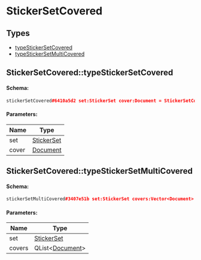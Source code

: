 # StickerSetCovered

## Types

* [typeStickerSetCovered](#stickersetcoveredtypestickersetcovered)
* [typeStickerSetMultiCovered](#stickersetcoveredtypestickersetmulticovered)

## StickerSetCovered::typeStickerSetCovered

#### Schema:

```c++
stickerSetCovered#6410a5d2 set:StickerSet cover:Document = StickerSetCovered;
```

#### Parameters:

|Name|Type|
|----|----|
|set|[StickerSet](stickerset.md)|
|cover|[Document](document.md)|

## StickerSetCovered::typeStickerSetMultiCovered

#### Schema:

```c++
stickerSetMultiCovered#3407e51b set:StickerSet covers:Vector<Document> = StickerSetCovered;
```

#### Parameters:

|Name|Type|
|----|----|
|set|[StickerSet](stickerset.md)|
|covers|QList&lt;[Document](document.md)&gt;|

